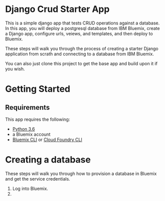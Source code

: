 # Django Crud Starter App
This is a simple django app that tests CRUD operations against a database. In this app, you will deploy a postgresql database from IBM Bluemix, create a Django app, configure urls, veiews, and templates, and then deploy to Bluemix.

These steps will walk you through the process of creating a starter Django application from scrath and connecting to a database from IBM Bluemix. 

You can also just clone this project to get the base app and build upon it if you wish.

# Getting Started


## Requirements
This app requires the following:
* [Python 3.6](https://www.python.org/downloads/)
* a Bluemix account
* [Bluemix CLI](https://console.bluemix.net/docs/starters/install_cli.html) or [Cloud Foundry CLI](https://github.com/cloudfoundry/cli#getting-started)


# Creating a database
These steps will walk you through how to provision a database in Bluemix and get the service credentials. 

1. Log into Bluemix.
2. 
